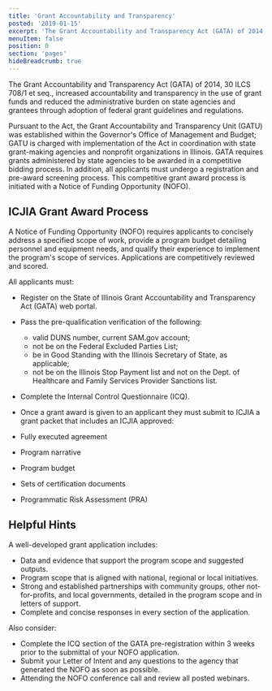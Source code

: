 ```yaml
---
title: 'Grant Accountability and Transparency'
posted: '2019-01-15'
excerpt: 'The Grant Accountability and Transparency Act (GATA) of 2014, 30 ILCS 708/1 et seq., increased accountability and transparency in the use of grant funds and reduced the administrative burden on state agencies and grantees through adoption of federal grant guidelines and regulations.'
menuItem: false
position: 0
section: 'pages'
hideBreadcrumb: true
---
```


The Grant Accountability and Transparency Act (GATA) of 2014, 30 ILCS 708/1 et seq., increased accountability and transparency in the use of grant funds and reduced the administrative burden on state agencies and grantees through adoption of federal grant guidelines and regulations.

Pursuant to the Act, the Grant Accountability and Transparency Unit (GATU) was established within the Governor's Office of Management and Budget; GATU is charged with implementation of the Act in coordination with state grant-making agencies and nonprofit organizations in Illinois. GATA requires grants administered by state agencies to be awarded in a competitive bidding process. In addition, all applicants must undergo a registration and pre-award screening process. This competitive grant award process is initiated with a Notice of Funding Opportunity (NOFO).

<div class="layout row wrap mt-5">
<div class="flex xs12 sm12 md6">

## ICJIA Grant Award Process

A Notice of Funding Opportunity (NOFO) requires applicants to concisely address a specified scope of work, provide a program budget detailing personnel and equipment needs, and qualify their experience to implement the program's scope of services. Applications are competitively reviewed and scored.

All applicants must:

- Register on the State of Illinois Grant Accountability and Transparency Act (GATA) web portal.
- Pass the pre-qualification verification of the following:
  - valid DUNS number, current SAM.gov account;
  - not be on the Federal Excluded Parties List;
  - be in Good Standing with the Illinois Secretary of State, as applicable;
  - not be on the Illinois Stop Payment list and not on the Dept. of Healthcare and Family Services Provider Sanctions list.
- Complete the Internal Control Questionnaire (ICQ).
- Once a grant award is given to an applicant they must submit to ICJIA a grant packet that includes an ICJIA approved:

- Fully executed agreement
- Program narrative
- Program budget
- Sets of certification documents
- Programmatic Risk Assessment (PRA)

</div>

<div class="flex xs12 sm12 md6">

## Helpful Hints

A well-developed grant application includes:

- Data and evidence that support the program scope and suggested outputs.
- Program scope that is aligned with national, regional or local initiatives.
- Strong and established partnerships with community groups, other not-for-profits, and local governments, detailed in the program scope and in letters of support.
- Complete and concise responses in every section of the application.

Also consider:

- Complete the ICQ section of the GATA pre-registration within 3 weeks prior to the submittal of your NOFO application.
- Submit your Letter of Intent and any questions to the agency that generated the NOFO as soon as possible.
- Attending the NOFO conference call and review all posted webinars.

</div>
</div>
